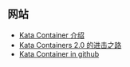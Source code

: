 
## 网站

- [Kata Container 介绍](https://www.cnblogs.com/qccz123456/p/10978505.html)
- [Kata Containers 2.0 的进击之路](https://www.sofastack.tech/blog/kata-container-2.0-road-to-attack/)
- [Kata Container in github](https://github.com/kata-containers)